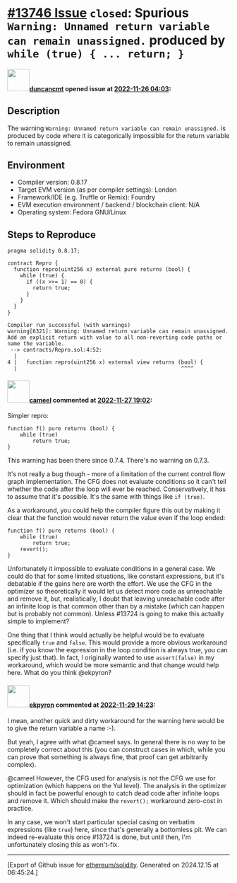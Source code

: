 # [\#13746 Issue](https://github.com/ethereum/solidity/issues/13746) `closed`: Spurious `Warning: Unnamed return variable can remain unassigned.` produced by `while (true) { ... return; }`

#### <img src="https://avatars.githubusercontent.com/u/1207590?v=4" width="50">[duncancmt](https://github.com/duncancmt) opened issue at [2022-11-26 04:03](https://github.com/ethereum/solidity/issues/13746):

## Description

The warning `Warning: Unnamed return variable can remain unassigned.` is produced by code where it is categorically impossible for the return variable to remain unassigned.

## Environment

- Compiler version: 0.8.17
- Target EVM version (as per compiler settings): London
- Framework/IDE (e.g. Truffle or Remix): Foundry
- EVM execution environment / backend / blockchain client: N/A
- Operating system: Fedora GNU/Linux

## Steps to Reproduce

```solidity
pragma solidity 0.8.17;

contract Repro {
  function repro(uint256 x) external pure returns (bool) {
    while (true) {
      if ((x >>= 1) == 0) {
        return true;
      }
    }
  }
}
```

```
Compiler run successful (with warnings)
warning[6321]: Warning: Unnamed return variable can remain unassigned. Add an explicit return with value to all non-reverting code paths or name the variable.
 --> contracts/Repro.sol:4:52:
  |
4 |   function repro(uint256 x) external view returns (bool) {
  |                                                    ^^^^
```

#### <img src="https://avatars.githubusercontent.com/u/137030?v=4" width="50">[cameel](https://github.com/cameel) commented at [2022-11-27 19:02](https://github.com/ethereum/solidity/issues/13746#issuecomment-1328317917):

Simpler repro:
```solidity
function f() pure returns (bool) {
    while (true)
        return true;
}
```
This warning has been there since 0.7.4. There's no warning on 0.7.3.

It's not really a bug though - more of a limitation of the current control flow graph implementation. The CFG does not evaluate conditions so it can't tell whether the code after the loop will ever be reached. Conservatively, it has to assume that it's possible. It's the same with things like `if (true)`.

As a workaround, you could help the compiler figure this out by making it clear that the function would never return the value even if the loop ended:
```solidity
function f() pure returns (bool) {
    while (true)
        return true;
    revert();
}
```

Unfortunately it impossible to evaluate conditions in a general case. We could do that for some limited situations, like constant expressions, but it's debatable if the gains here are worth the effort. We use the CFG in the optimizer so theoretically it would let us detect more code as unreachable and remove it, but, realistically, I doubt that leaving unreachable code after an infinite loop is that common other than by a mistake (which can happen but is probably not common). Unless #13724 is going to make this actually simple to implement?

One thing that I think would actually be helpful would be to evaluate specifically `true` and `false`. This would provide a more obvious workaround (i.e. if you know the expression in the loop condition is always true, you can specify just that). In fact, I originally wanted to use `assert(false)` in my workaround, which would be more semantic and that change would help here. What do you think @ekpyron?

#### <img src="https://avatars.githubusercontent.com/u/1347491?v=4" width="50">[ekpyron](https://github.com/ekpyron) commented at [2022-11-29 14:23](https://github.com/ethereum/solidity/issues/13746#issuecomment-1330726159):

I mean, another quick and dirty workaround for the warning here would be to give the return variable a name :-).

But yeah, I agree with what @cameel says. In general there is no way to be completely correct about this (you can construct cases in which, while you can prove that something is always fine, that proof can get arbitrarily complex).

@cameel However, the CFG used for analysis is not the CFG we use for optimization (which happens on the Yul level). The analysis in the optimizer should in fact be powerful enough to catch dead code after infinite loops and remove it. Which should make the ``revert();`` workaround zero-cost in practice.

In any case, we won't start particular special casing on verbatim expressions (like ``true``) here, since that's generally a bottomless pit. We can indeed re-evaluate this once #13724 is done, but until then, I'm unfortunately closing this as won't-fix.


-------------------------------------------------------------------------------



[Export of Github issue for [ethereum/solidity](https://github.com/ethereum/solidity). Generated on 2024.12.15 at 06:45:24.]
